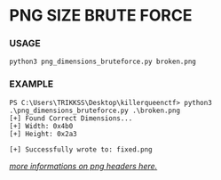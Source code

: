 # PNG SIZE BRUTE FORCE

### **USAGE**

```
python3 png_dimensions_bruteforce.py broken.png
```

### **EXAMPLE**

```
PS C:\Users\TRIKKSS\Desktop\killerqueenctf> python3 .\png_dimensions_bruteforce.py .\broken.png
[+] Found Correct Dimensions...
[+] Width: 0x4b0
[+] Height: 0x2a3

[+] Successfully wrote to: fixed.png
```
*[more informations on png headers here.](https://www.w3.org/TR/PNG-Chunks.html)*